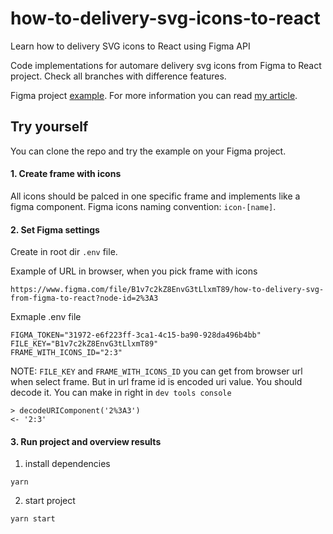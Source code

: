 # how-to-delivery-svg-icons-to-react
Learn how to delivery SVG icons to React using Figma API

Code implementations for automare delivery svg icons from Figma to React project. 
Check all branches with difference features. 

Figma project [example](https://www.figma.com/file/B1v7c2kZ8EnvF3tLlxmT69/how-to-delivery-svg-from-figma-to-react).
For more information you can read [my article](https://medium.com/learn-svg-to-react-using-figma-api-be0a5f9c0ca).

## Try yourself 

You can clone the repo and try the example on your Figma project.

#### 1. Create frame with icons
All icons should be palced in one specific frame and implements like a figma component.
Figma icons naming convention: `icon-[name]`.

#### 2. Set Figma settings
Create in root dir `.env` file.

Example of URL in browser, when you pick frame with icons
```
https://www.figma.com/file/B1v7c2kZ8EnvG3tLlxmT89/how-to-delivery-svg-from-figma-to-react?node-id=2%3A3
```
Exmaple .env file

```
FIGMA_TOKEN="31972-e6f223ff-3ca1-4c15-ba90-928da496b4bb"
FILE_KEY="B1v7c2kZ8EnvG3tLlxmT89"
FRAME_WITH_ICONS_ID="2:3"
```

NOTE: `FILE_KEY` and `FRAME_WITH_ICONS_ID` you can get from browser url when select frame. But in url frame id is encoded uri value. You should decode it. You can make in right in `dev tools console`
```
> decodeURIComponent('2%3A3')
<- '2:3'
```

#### 3. Run project and overview results

1. install dependencies
```
yarn
```

2. start project
```
yarn start
```

